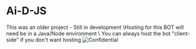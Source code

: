 # Ai-D-JS
This was an older project - Still in development 
\Hosting for this BOT will need be in a Java/Node environment
  \ You can always host the bot "client-side" if you don't want hosting
  ![Confidential](https://github.com/x0205x/Ai-D-JS/assets/109244127/8cae02ef-eb89-4955-ab5c-e5d4a70d3e81)
